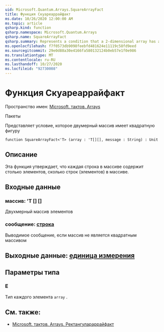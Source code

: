 ```yaml
---
uid: Microsoft.Quantum.Arrays.SquareArrayFact
title: Функция Скуареаррайфакт
ms.date: 10/26/2020 12:00:00 AM
ms.topic: article
qsharp.kind: function
qsharp.namespace: Microsoft.Quantum.Arrays
qsharp.name: SquareArrayFact
qsharp.summary: Represents a condition that a 2-dimensional array has a square shape
ms.openlocfilehash: f7f0573db9098feebfd481624e11119c58fd9eed
ms.sourcegitcommit: 29e0d88a30e4166fa580132124b0eb57e1f0e986
ms.translationtype: MT
ms.contentlocale: ru-RU
ms.lasthandoff: 10/27/2020
ms.locfileid: "92730008"
---
```

# <a name="squarearrayfact-function"></a>Функция Скуареаррайфакт

Пространство имен: [Microsoft. тактов. Arrays](xref:Microsoft.Quantum.Arrays)

Пакеты [](https://nuget.org/packages/)


Представляет условие, которое двумерный массив имеет квадратную фигуру

```qsharp
function SquareArrayFact<'T> (array : 'T[][], message : String) : Unit
```


## <a name="description"></a>Описание

Эта функция утверждает, что каждая строка в массиве содержит столько элементов, сколько строк (элементов) в массиве.

## <a name="input"></a>Входные данные

### <a name="array--t"></a>массив: 'T [] []

Двухмерный массив элементов


### <a name="message--string"></a>сообщение: [строка](xref:microsoft.quantum.lang-ref.string)

Выводимое сообщение, если массив не является квадратным массивом



## <a name="output--unit"></a>Выходные данные: [единица измерения](xref:microsoft.quantum.lang-ref.unit)



## <a name="type-parameters"></a>Параметры типа

### <a name="t"></a>Е

Тип каждого элемента `array` .

## <a name="see-also"></a>См. также:

- [Microsoft. тактов. Arrays. Ректангулараррайфакт](xref:Microsoft.Quantum.Arrays.RectangularArrayFact)